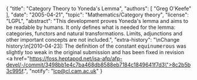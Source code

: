 {
    "title": "Category Theory to Yoneda's Lemma",
    "authors": [
        "Greg O'Keefe"
    ],
    "date": "2005-04-21",
    "topic": "Mathematics/Category theory",
    "license": "LGPL",
    "abstract": "This development proves Yoneda's lemma and aims to be readable by humans. It only defines what is needed for the lemma: categories, functors and natural transformations. Limits, adjunctions and other important concepts are not included.",
    "extra-history": "\nChange history:\n[2010-04-23]: The definition of the constant <tt>equinumerous</tt> was slightly too weak in the original submission and has been fixed in revision <a href=\"https://foss.heptapod.net/isa-afp/afp-devel/-/commit/3498bb1e4c7ba468db8588eb7184c1849641f7d3\">8c2b5b3c995f</a>.",
    "notify": "lcp@cl.cam.ac.uk"
}